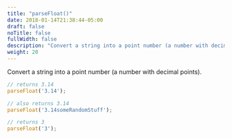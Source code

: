 ```yaml
---
title: "parseFloat()"
date: 2018-01-14T21:38:44-05:00
draft: false
noTitle: false
fullWidth: false
description: "Convert a string into a point number (a number with decimal points)."
weight: 20
---
```


Convert a string into a point number (a number with decimal points).

```javascript
// returns 3.14
parseFloat('3.14');

// also returns 3.14
parseFloat('3.14someRandomStuff');

// returns 3
parseFloat('3');
```
